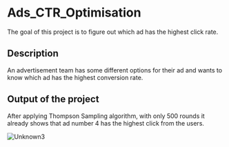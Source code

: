 # Ads_CTR_Optimisation

The goal of this project is to figure out which ad has the highest click rate.

## Description

An advertisement team has some different options for their ad and wants to know which ad has the highest conversion rate.

## Output of the project

After applying Thompson Sampling algorithm, with only 500 rounds it already shows that ad number 4 has the highest click from the users.

![Unknown3](https://user-images.githubusercontent.com/86167177/129485584-337f06a5-c721-49ee-b6fd-1a28514404cd.png)









